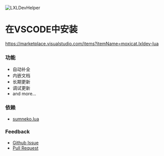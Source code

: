 ![LXLDevHelper](https://socialify.git.ci/moxicode/LXLDevHelper/image?description=1&descriptionEditable=For%20LiteXLoader&forks=1&issues=1&language=1&logo=https%3A%2F%2Fftp.bmp.ovh%2Fimgs%2F2021%2F07%2F330e4ee02ded7b58.png&pattern=Circuit%20Board&pulls=1&stargazers=1&theme=Light)

# 在VSCODE中安装
https://marketplace.visualstudio.com/items?itemName=moxicat.lxldev-lua

### 功能
 - 自动补全
 - 内嵌文档
 - 长期更新
 - 调试更新
 - and more...

 ### 依赖
 - [sumneko.lua](https://marketplace.visualstudio.com/items?itemName=sumneko.lua)

 ### Feedback
  - [Github Issue](https://github.com/moxicode/LXLDevHelper/issues)
  - [Pull Request](https://github.com/moxicode/LXLDevHelper/pulls)